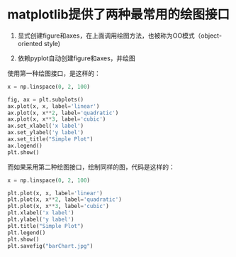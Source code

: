 # matplotlib提供了两种最常用的绘图接口

1. 显式创建figure和axes，在上面调用绘图方法，也被称为OO模式（object-oriented style)

2. 依赖pyplot自动创建figure和axes，并绘图

使用第一种绘图接口，是这样的：

```python
x = np.linspace(0, 2, 100)

fig, ax = plt.subplots()  
ax.plot(x, x, label='linear')  
ax.plot(x, x**2, label='quadratic')  
ax.plot(x, x**3, label='cubic')  
ax.set_xlabel('x label') 
ax.set_ylabel('y label') 
ax.set_title("Simple Plot")  
ax.legend() 
plt.show()
```

而如果采用第二种绘图接口，绘制同样的图，代码是这样的：

```python
x = np.linspace(0, 2, 100)

plt.plot(x, x, label='linear') 
plt.plot(x, x**2, label='quadratic')  
plt.plot(x, x**3, label='cubic')
plt.xlabel('x label')
plt.ylabel('y label')
plt.title("Simple Plot")
plt.legend()
plt.show()
plt.savefig("barChart.jpg")
```
